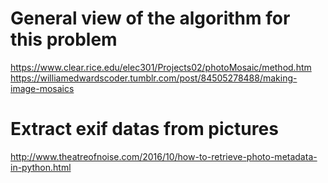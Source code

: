 # General view of the algorithm for this problem
https://www.clear.rice.edu/elec301/Projects02/photoMosaic/method.htm
https://williamedwardscoder.tumblr.com/post/84505278488/making-image-mosaics

# Extract exif datas from pictures
http://www.theatreofnoise.com/2016/10/how-to-retrieve-photo-metadata-in-python.html
